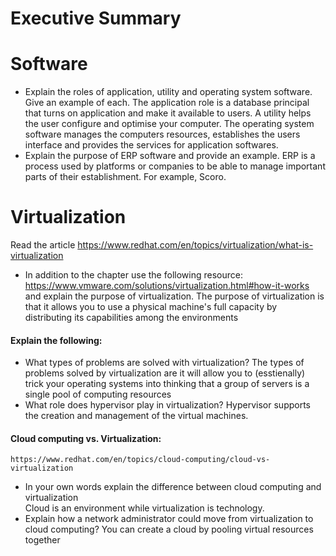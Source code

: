# Executive Summary

# Software 
* Explain the roles of application, utility and operating system software. Give an example of each. 
The application role is a database principal that turns on application and make it available to users. A utility helps the user configure and optimise your computer. The operating system software manages the computers resources, establishes the users interface and provides the services for application softwares.
* Explain the purpose of ERP software and provide an example. 
ERP is a process used by platforms or companies to be able to manage important parts of their establishment. For example, Scoro.

# Virtualization

Read the article 
https://www.redhat.com/en/topics/virtualization/what-is-virtualization

* In addition to the chapter use the following resource:  https://www.vmware.com/solutions/virtualization.html#how-it-works
and explain the purpose of virtualization. 
The purpose of virtualization is that it allows you to use a physical machine's full capacity by distributing its capabilities among the environments 
#### Explain the following: 
* What types of problems are solved with virtualization? 
The types of problems solved by virtualization are it will allow you to (esstienally) trick your operating systems into thinking that a group of servers is a single pool of computing resources
* What role does hypervisor play in virtualization? 
Hypervisor supports the creation and management of the virtual machines.
#### Cloud computing vs. Virtualization: 
    https://www.redhat.com/en/topics/cloud-computing/cloud-vs-virtualization  
 
* In your own words explain the difference between cloud computing and virtualization  
Cloud is an environment while virtualization is technology.
* Explain how a network administrator could move from virtualization to cloud computing? 
 You can create a cloud by pooling virtual resources together
